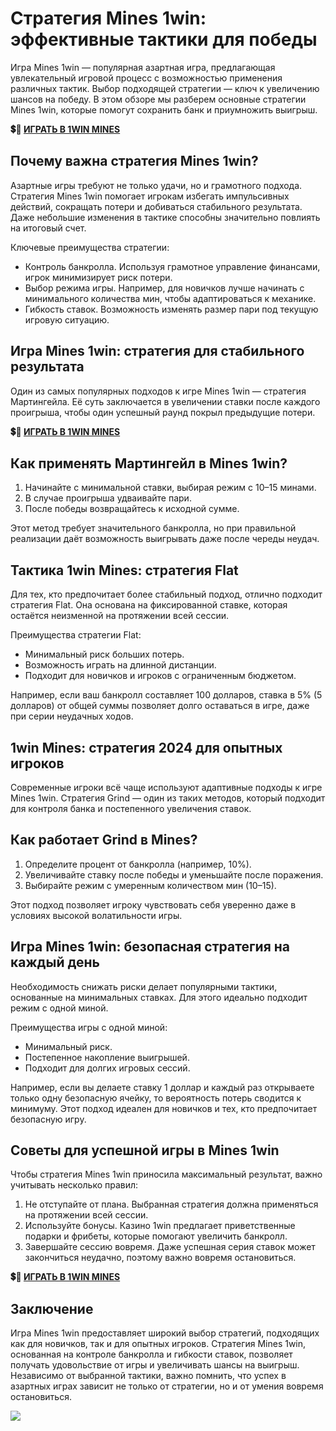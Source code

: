 # Стратегия Mines 1win: эффективные тактики для победы

Игра Mines 1win — популярная азартная игра, предлагающая увлекательный игровой процесс с возможностью применения различных тактик. Выбор подходящей стратегии — ключ к увеличению шансов на победу. В этом обзоре мы разберем основные стратегии Mines 1win, которые помогут сохранить банк и приумножить выигрыш.

**💲🎰 [ИГРАТЬ В 1WIN MINES](https://clck.ru/3Fm2bj "ИГРАТЬ В 1WIN MINES")**

## Почему важна стратегия Mines 1win?

Азартные игры требуют не только удачи, но и грамотного подхода. Стратегия Mines 1win помогает игрокам избегать импульсивных действий, сокращать потери и добиваться стабильного результата. Даже небольшие изменения в тактике способны значительно повлиять на итоговый счет.

Ключевые преимущества стратегии:

- Контроль банкролла. Используя грамотное управление финансами, игрок минимизирует риск потери.
- Выбор режима игры. Например, для новичков лучше начинать с минимального количества мин, чтобы адаптироваться к механике.
- Гибкость ставок. Возможность изменять размер пари под текущую игровую ситуацию.

## Игра Mines 1win: стратегия для стабильного результата

Один из самых популярных подходов к игре Mines 1win — стратегия Мартингейла. Её суть заключается в увеличении ставки после каждого проигрыша, чтобы один успешный раунд покрыл предыдущие потери.

**💲🎰 [ИГРАТЬ В 1WIN MINES](https://clck.ru/3Fm2bj "ИГРАТЬ В 1WIN MINES")**

## Как применять Мартингейл в Mines 1win?

1. Начинайте с минимальной ставки, выбирая режим с 10–15 минами.
2. В случае проигрыша удваивайте пари.
3. После победы возвращайтесь к исходной сумме.

Этот метод требует значительного банкролла, но при правильной реализации даёт возможность выигрывать даже после череды неудач.

## Тактика 1win Mines: стратегия Flat

Для тех, кто предпочитает более стабильный подход, отлично подходит стратегия Flat. Она основана на фиксированной ставке, которая остаётся неизменной на протяжении всей сессии.

Преимущества стратегии Flat:

- Минимальный риск больших потерь.
- Возможность играть на длинной дистанции.
- Подходит для новичков и игроков с ограниченным бюджетом.

Например, если ваш банкролл составляет 100 долларов, ставка в 5% (5 долларов) от общей суммы позволяет долго оставаться в игре, даже при серии неудачных ходов.

## 1win Mines: стратегия 2024 для опытных игроков

Современные игроки всё чаще используют адаптивные подходы к игре Mines 1win. Стратегия Grind — один из таких методов, который подходит для контроля банка и постепенного увеличения ставок.

## Как работает Grind в Mines?

1. Определите процент от банкролла (например, 10%).
2. Увеличивайте ставку после победы и уменьшайте после поражения.
3. Выбирайте режим с умеренным количеством мин (10–15).

Этот подход позволяет игроку чувствовать себя уверенно даже в условиях высокой волатильности игры.

## Игра Mines 1win: безопасная стратегия на каждый день

Необходимость снижать риски делает популярными тактики, основанные на минимальных ставках. Для этого идеально подходит режим с одной миной.

Преимущества игры с одной миной:

- Минимальный риск.
- Постепенное накопление выигрышей.
- Подходит для долгих игровых сессий.

Например, если вы делаете ставку 1 доллар и каждый раз открываете только одну безопасную ячейку, то вероятность потерь сводится к минимуму. Этот подход идеален для новичков и тех, кто предпочитает безопасную игру.

## Советы для успешной игры в Mines 1win

Чтобы стратегия Mines 1win приносила максимальный результат, важно учитывать несколько правил:

1. Не отступайте от плана. Выбранная стратегия должна применяться на протяжении всей сессии.
2. Используйте бонусы. Казино 1win предлагает приветственные подарки и фрибеты, которые помогают увеличить банкролл.
3. Завершайте сессию вовремя. Даже успешная серия ставок может закончиться неудачно, поэтому важно вовремя остановиться.

**💲🎰 [ИГРАТЬ В 1WIN MINES](https://clck.ru/3Fm2bj "ИГРАТЬ В 1WIN MINES")**

## Заключение

Игра Mines 1win предоставляет широкий выбор стратегий, подходящих как для новичков, так и для опытных игроков. Стратегия Mines 1win, основанная на контроле банкролла и гибкости ставок, позволяет получать удовольствие от игры и увеличивать шансы на выигрыш. Независимо от выбранной тактики, важно помнить, что успех в азартных играх зависит не только от стратегии, но и от умения вовремя остановиться.

[![](https://i.ibb.co/2N19b4X/Mines.jpg)](https://clck.ru/3Fm2bj)
